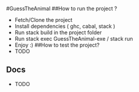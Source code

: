 #GuessTheAnimal
##How to run the project ?
 - Fetch/Clone the project  
 - Install dependencies ( ghc, cabal, stack ) 
 - Run stack build in the project folder  
 - Run stack exec GuessTheAnimal-exe / stack run
 - Enjoy :)
##How to test the project? 
 - TODO  
 ## Docs  
 - TODO
